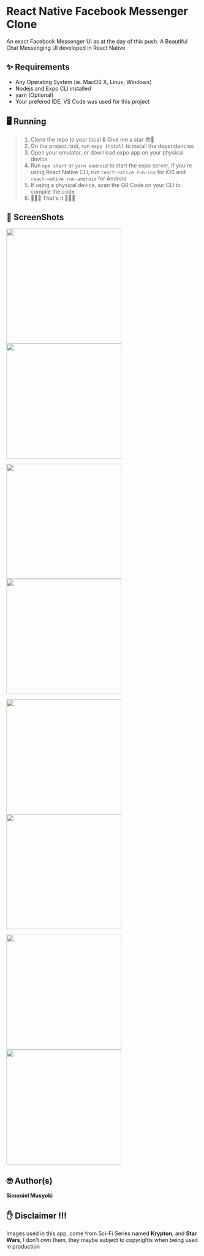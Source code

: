 # React Native Facebook Messenger Clone

An exact Facebook Messenger UI as at the day of this push.
A Beautiful Chat Messenging UI developed in React Native

## ✨ Requirements

- Any Operating System (ie. MacOS X, Linux, Windows)
- Nodejs and Expo CLI installed
- yarn (Optional)
- Your prefered IDE, VS Code was used for this project

## 🖥️ Running

> 1. Clone the repo to your local & Give me a star 😎🌟
> 2. On the project root, run `expo install` to install the dependencies
> 3. Open your emulator, or download expo app on your physical device
> 4. Run `npm start` or `yarn android` to start the expo server, if you're using React Native CLI, run `react-native run-ios` for iOS and `react-native run-android` for Android
> 5. If using a physical device, scan the QR Code on your CLI to compile the code
> 6. 👏👏👏 That's it 👏👏👏

## 📸 ScreenShots

<img src="screenshots/home.png" width="300"/> <img src="screenshots/chats.png" width="300"/> 

<img src="screenshots/chats_with_images.png" width="300"/><img src="screenshots/chats.png" width="300"/> 

<img src="screenshots/chats_with_images.png" width="300"/><img src="screenshots/active_users.png" width="300"/> 

<img src="screenshots/stories.png" width="300"/><img src="screenshots/stories_scrolled.png" width="300"/>

## 🤓 Author(s)

**Simoniel Musyoki**

## ✋ Disclaimer !!!

Images used in this app, come from Sci-Fi Series named **Krypton**, and **Star Wars**, I don't own them, they maybe subject to copyrights when being used in production
